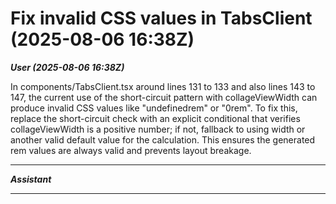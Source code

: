 <!-- Generated by SpecStory -->

<!-- cursor Session 8cf59358-c6d1-4d62-bbb8-638367320ecf (2025-08-06 16:38Z) -->

# Fix invalid CSS values in TabsClient (2025-08-06 16:38Z)

_**User (2025-08-06 16:38Z)**_

In components/TabsClient.tsx around lines 131 to 133 and also lines 143 to 147, the current use of the short-circuit pattern with collageViewWidth can produce invalid CSS values like "undefinedrem" or "0rem". To fix this, replace the short-circuit check with an explicit conditional that verifies collageViewWidth is a positive number; if not, fallback to using width or another valid default value for the calculation. This ensures the generated rem values are always valid and prevents layout breakage.

---

_**Assistant**_



---


